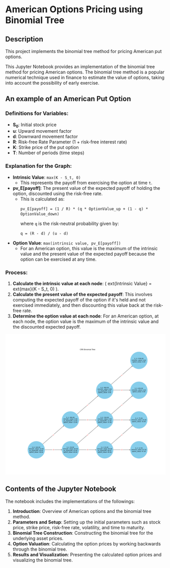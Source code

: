 
# American Options Pricing using Binomial Tree

## Description
This project implements the binomial tree method for pricing American put options.

This Jupyter Notebook provides an implementation of the binomial tree method for pricing American options. The binomial tree method is a popular numerical technique used in finance to estimate the value of options, taking into account the possibility of early exercise.

## An example of an American Put Option

### Definitions for Variables:
- **S<sub>0</sub>**: Initial stock price
- **u**: Upward movement factor
- **d**: Downward movement factor
- **R**: Risk-free Rate Parameter (1 + risk-free interest rate)
- **K**: Strike price of the put option
- **T**: Number of periods (time steps)

### Explanation for the Graph:
- **Intrinsic Value**: `max(K - S_t, 0)`
  - This represents the payoff from exercising the option at time `t`.
- **pv_E[payoff]**: The present value of the expected payoff of holding the option, discounted using the risk-free rate.
  - This is calculated as:
    ```
    pv_E[payoff] = (1 / R) * (q * OptionValue_up + (1 - q) * OptionValue_down)
    ```
    where `q` is the risk-neutral probability given by:
    ```
    q = (R - d) / (u - d)
    ```
- **Option Value**: `max(intrinsic value, pv_E[payoff])`
  - For an American option, this value is the maximum of the intrinsic value and the present value of the expected payoff because the option can be exercised at any time.

### Process:
1. **Calculate the intrinsic value at each node**: \( 	ext{Intrinsic Value} = 	ext{max}(K - S_t, 0) \).
2. **Calculate the present value of the expected payoff**: This involves computing the expected payoff of the option if it's held and not exercised immediately, and then discounting this value back at the risk-free rate.
3. **Determine the option value at each node**: For an American option, at each node, the option value is the maximum of the intrinsic value and the discounted expected payoff.


![Binomial Tree to Price an American Put Option](graph/bionomial_tree.png)

## Contents of the Jupyter Notebook
The notebook includes the implementations of the followings:
1. **Introduction**: Overview of American options and the binomial tree method.
2. **Parameters and Setup**: Setting up the initial parameters such as stock price, strike price, risk-free rate, volatility, and time to maturity.
3. **Binomial Tree Construction**: Constructing the binomial tree for the underlying asset prices.
4. **Option Valuation**: Calculating the option prices by working backwards through the binomial tree.
5. **Results and Visualization**: Presenting the calculated option prices and visualizing the binomial tree.